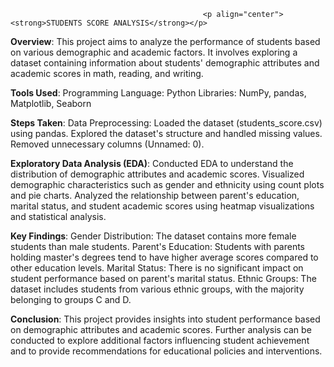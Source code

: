                                                <p align="center"><strong>STUDENTS SCORE ANALYSIS</strong></p>
**Overview**:
This project aims to analyze the performance of students based on various demographic and academic factors. It involves exploring a dataset containing information about students' demographic attributes and academic scores in math, reading, and writing.

**Tools Used**:
Programming Language: Python
Libraries: NumPy, pandas, Matplotlib, Seaborn

**Steps Taken**:
Data Preprocessing:
Loaded the dataset (students_score.csv) using pandas.
Explored the dataset's structure and handled missing values.
Removed unnecessary columns (Unnamed: 0).

**Exploratory Data Analysis (EDA)**:
Conducted EDA to understand the distribution of demographic attributes and academic scores.
Visualized demographic characteristics such as gender and ethnicity using count plots and pie charts.
Analyzed the relationship between parent's education, marital status, and student academic scores using heatmap visualizations and statistical analysis.

**Key Findings**:
Gender Distribution: The dataset contains more female students than male students.
Parent's Education: Students with parents holding master's degrees tend to have higher average scores compared to other education levels.
Marital Status: There is no significant impact on student performance based on parent's marital status.
Ethnic Groups: The dataset includes students from various ethnic groups, with the majority belonging to groups C and D.

**Conclusion**:
This project provides insights into student performance based on demographic attributes and academic scores.
Further analysis can be conducted to explore additional factors influencing student achievement and to provide recommendations for educational policies and interventions.
